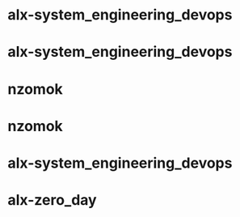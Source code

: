 # alx-system_engineering_devops
# alx-system_engineering_devops
# nzomok
# nzomok
# alx-system_engineering_devops
# alx-zero_day
